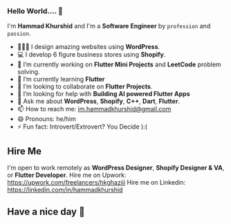 ### Hello World.... 👋

I'm **Hammad Khurshid** and I'm a **Software Engineer** by `profession` and `passion`.
- 👨🏻‍💻 I design amazing websites using **WordPress**.
- 💻 I develop 6 figure business stores using **Shopify**.
- 🔭 I’m currently working on **Flutter Mini Projects** and **LeetCode** problem solving.
- 🌱 I’m currently learning **Flutter**
- 👯 I’m looking to collaborate on **Flutter Projects**.
- 🤔 I’m looking for help with **Building AI powered Flutter Apps**
- 💬 Ask me about **WordPress**, **Shopify**, **C++**, **Dart**, **Flutter**.
- 📫 How to reach me: im.hammadkhurshid@gmail.com
- 😄 Pronouns: he/him
- ⚡ Fun fact: Introvert/Extrovert? You Decide ):(

## Hire Me
 I'm open to work remotely as **WordPress Designer**, **Shopify Designer & VA**, or **Flutter Developer**.
 Hire me on Upwork: https://upwork.com/freelancers/hkghaziii
 Hire me on Linkedin: https://linkedin.com/in/hammadkhurshid

## Have a nice day 🤩
